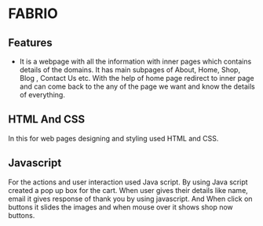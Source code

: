 # FABRIO
## Features
* It is a webpage with all the information with inner pages which contains details of the domains.
It has main subpages of About, Home, Shop, Blog , Contact Us etc.
With the help of home page redirect to inner page and can come back to the any of the page we want and know the details of everything.
## HTML And CSS
In this for web pages designing and styling used HTML and CSS.
## Javascript
For the actions and user interaction used Java script.
By using Java script created a pop up box for the cart.
When user gives their details like name, email it gives response of thank you by using javascript.
And When click on buttons it slides the images and when mouse over it shows shop now buttons.
